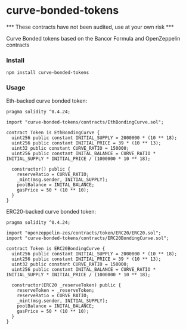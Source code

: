 # curve-bonded-tokens

*** These contracts have not been audited, use at your own risk ***

Curve Bonded tokens based on the Bancor Formula and OpenZeppelin contracts

### Install

`npm install curve-bonded-tokens`

### Usage

Eth-backed curve bonded token:

```
pragma solidity ^0.4.24;

import "curve-bonded-tokens/contracts/EthBondingCurve.sol";

contract Token is EthBondingCurve {
  uint256 public constant INITIAL_SUPPLY = 2000000 * (10 ** 18);
  uint256 public constant INITIAL_PRICE = 39 * (10 ** 13);
  uint32 public constant CURVE_RATIO = 150000;
  uint256 public constant INITAL_BALANCE = CURVE_RATIO * INITIAL_SUPPLY * INITIAL_PRICE / (1000000 * 10 ** 18);

  constructor() public {
    reserveRatio = CURVE_RATIO;
    _mint(msg.sender, INITIAL_SUPPLY);
    poolBalance = INITAL_BALANCE;
    gasPrice = 50 * (10 ** 10);
  }
}
```

ERC20-backed curve bonded token:

```
pragma solidity ^0.4.24;

import "openzeppelin-zos/contracts/token/ERC20/ERC20.sol";
import "curve-bonded-tokens/contracts/ERC20BondingCurve.sol";

contract Token is ERC20BondingCurve {
  uint256 public constant INITIAL_SUPPLY = 2000000 * (10 ** 18);
  uint256 public constant INITIAL_PRICE = 39 * (10 ** 13);
  uint32 public constant CURVE_RATIO = 150000;
  uint256 public constant INITAL_BALANCE = CURVE_RATIO * INITIAL_SUPPLY * INITIAL_PRICE / (1000000 * 10 ** 18);

  constructor(ERC20 _reserveToken) public {
    reserveToken = _reserveToken;
    reserveRatio = CURVE_RATIO;
    _mint(msg.sender, INITIAL_SUPPLY);
    poolBalance = INITAL_BALANCE;
    gasPrice = 50 * (10 ** 10);
  }
}
```
